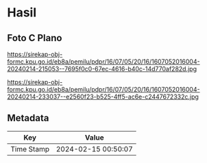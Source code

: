 # Hasil

## Foto C Plano

https://sirekap-obj-formc.kpu.go.id/eb8a/pemilu/pdpr/16/07/05/20/16/1607052016004-20240214-215053--7695f0c0-67ec-4616-b40c-14d770af282d.jpg

https://sirekap-obj-formc.kpu.go.id/eb8a/pemilu/pdpr/16/07/05/20/16/1607052016004-20240214-233037--e2560f23-b525-4ff5-ac6e-c2447672332c.jpg


## Metadata

| Key        | Value               |
| ---------- | ------------------- |
| Time Stamp | 2024-02-15 00:50:07 |



